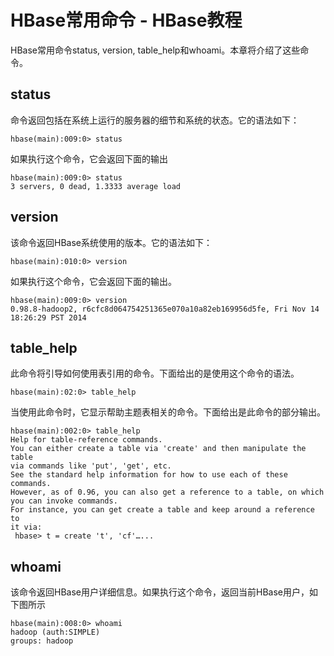 # HBase常用命令 - HBase教程

HBase常用命令status, version, table_help和whoami。本章将介绍了这些命令。

## status

命令返回包括在系统上运行的服务器的细节和系统的状态。它的语法如下：

```
hbase(main):009:0> status
```

如果执行这个命令，它会返回下面的输出

```
hbase(main):009:0> status
3 servers, 0 dead, 1.3333 average load
```

## version

该命令返回HBase系统使用的版本。它的语法如下：

```
hbase(main):010:0> version
```

如果执行这个命令，它会返回下面的输出。

```
hbase(main):009:0> version
0.98.8-hadoop2, r6cfc8d064754251365e070a10a82eb169956d5fe, Fri Nov 14
18:26:29 PST 2014
```

## table_help

此命令将引导如何使用表引用的命令。下面给出的是使用这个命令的语法。

```
hbase(main):02:0> table_help
```

当使用此命令时，它显示帮助主题表相关的命令。下面给出是此命令的部分输出。

```
hbase(main):002:0> table_help
Help for table-reference commands.
You can either create a table via 'create' and then manipulate the table
via commands like 'put', 'get', etc.
See the standard help information for how to use each of these commands.
However, as of 0.96, you can also get a reference to a table, on which
you can invoke commands.
For instance, you can get create a table and keep around a reference to
it via:
 hbase> t = create 't', 'cf'…...
```

## whoami

该命令返回HBase用户详细信息。如果执行这个命令，返回当前HBase用户，如下图所示

```
hbase(main):008:0> whoami
hadoop (auth:SIMPLE)
groups: hadoop
```

